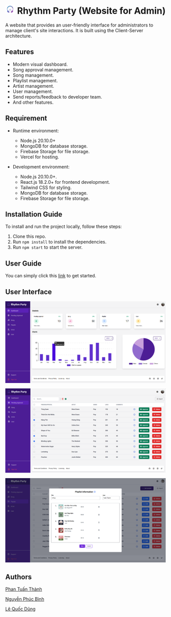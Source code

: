 # <img src="https://raw.githubusercontent.com/thanhpt1110/rhythm-party-admin/master/src/assets/logo.png" alt="Your Image" width="auto" height="30"> Rhythm Party (Website for Admin)
A website that provides an user-friendly interface for administrators to manage client's site interactions. It is built using the Client-Server architecture.

## Features

- Modern visual dashboard.
- Song approval management.
- Song management.
- Playlist management.
- Artist management.
- User management.
- Send reports/feedback to developer team.
- And other features.

## Requirement

- Runtime environment:
    - Node.js 20.10.0+
    - MongoDB for database storage.
    - Firebase Storage for file storage.
    - Vercel for hosting.

- Development environment:
    - Node.js 20.10.0+.
    - React.js 18.2.0+ for frontend development.
    - Tailwind CSS for styling.
    - MongoDB for database storage.
    - Firebase Storage for file storage.

## Installation Guide

To install and run the project locally, follow these steps:

1. Clone this repo.
2. Run `npm install` to install the dependencies.
3. Run `npm start` to start the server.

## User Guide

You can simply click this [link](https://rhythm-party-admin.vercel.app/) to get started.

## User Interface
![Dashboard](./demo_ui/Dashboard.png)

![Pending approval](./demo_ui/Pending%20approval.png)

![Playlist information](./demo_ui/Playlist%20info.png)
## Authors

[Phan Tuấn Thành](https://github.com/thanhpt1110)

[Nguyễn Phúc Bình](https://github.com/leesoonduck3009)

[Lê Quốc Dũng](https://github.com/DungLe2983)

